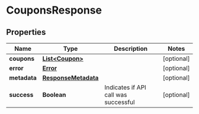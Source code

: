 
# CouponsResponse

## Properties
Name | Type | Description | Notes
------------ | ------------- | ------------- | -------------
**coupons** | [**List&lt;Coupon&gt;**](Coupon.md) |  |  [optional]
**error** | [**Error**](Error.md) |  |  [optional]
**metadata** | [**ResponseMetadata**](ResponseMetadata.md) |  |  [optional]
**success** | **Boolean** | Indicates if API call was successful |  [optional]



